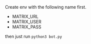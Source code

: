 Create env with the following name first.

- MATRIX_URL
- MATRIX_USER
- MATRIX_PASS

then just run `python3 bot.py`
